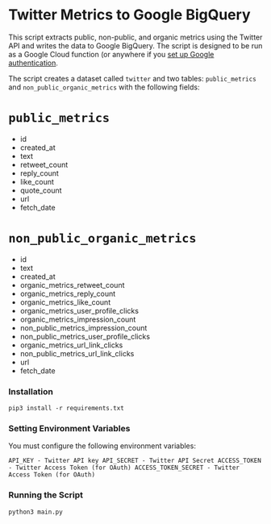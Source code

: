 # Twitter Metrics to Google BigQuery

This script extracts public, non-public, and organic metrics using the Twitter API and writes the data to Google BigQuery. 
The script is designed to be run as a Google Cloud function (or anywhere if you [set up Google authentication](https://cloud.google.com/bigquery/docs/reference/libraries#client-libraries-install-python).

The script creates a dataset called `twitter` and two tables: `public_metrics` and `non_public_organic_metrics` with the following fields:


`public_metrics`
================
* id
* created_at	
* text	
* retweet_count	
* reply_count	
* like_count
* quote_count
* url
* fetch_date

`non_public_organic_metrics`
============================
* id
* text
* created_at
* organic_metrics_retweet_count	
* organic_metrics_reply_count	
* organic_metrics_like_count	
* organic_metrics_user_profile_clicks	
* organic_metrics_impression_count	
* non_public_metrics_impression_count
* non_public_metrics_user_profile_clicks
* organic_metrics_url_link_clicks	
* non_public_metrics_url_link_clicks
* url	
* fetch_date


### Installation

``pip3 install -r requirements.txt``

### Setting Environment Variables

You must configure the following environment variables:

``API_KEY - Twitter API key
API_SECRET - Twitter API Secret
ACCESS_TOKEN - Twitter Access Token (for OAuth)
ACCESS_TOKEN_SECRET - Twitter Access Token (for OAuth)``

### Running the Script

``python3 main.py``
